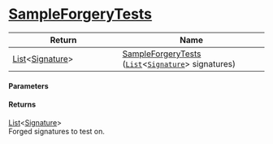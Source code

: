 # [SampleForgeryTests](./Sampler--SampleForgeryTests.md)



| Return<div><a href="#"><img width=375></a></div> | Name<div><a href="#"><img width=525></a></div> | 
| --- | --- | 
| [List](https://docs.microsoft.com/en-us/dotnet/api/System.Collections.Generic.List-1)\<[Signature](./../Signature.md)> | [SampleForgeryTests](./Sampler--SampleForgeryTests.md) ([`List`](https://docs.microsoft.com/en-us/dotnet/api/System.Collections.Generic.List-1)\<[`Signature`](./../Signature.md)> signatures) | 


#### Parameters

#### Returns
[List](https://docs.microsoft.com/en-us/dotnet/api/System.Collections.Generic.List-1)\<[Signature](./../Signature.md)><br>
Forged signatures to test on.